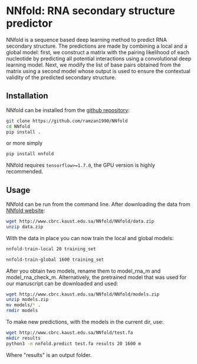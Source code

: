 # NNfold: RNA secondary structure predictor

NNfold is a sequence based deep learning method to predict RNA
secondary structure. The predictions are made by combining a local and
a global model: first, we construct a matrix with the pairing
likelihood of each nucleotide by predicting all potential interactions
using a convolutional deep learning model. Next, we modify the list of
base pairs obtained from the matrix using a second model whose output
is used to ensure the contextual validity of the predicted secondary
structure.

## Installation
NNfold can be installed from the [github repository](https://github.com/ramzan1990/NNfold.git):
```sh
git clone https://github.com/ramzan1990/NNfold
cd NNfold
pip install .
```

or more simply
```sh
pip install nnfold
```
NNfold requires ```tensorflow>=1.7.0```, the GPU version is highly recommended.

## Usage
NNfold can be run from the command line. After downloading the data from [NNfold website](https://www.cbrc.kaust.edu.sa/NNfold/data.html):
```sh
wget http://www.cbrc.kaust.edu.sa/NNfold/NNfold/data.zip
unzip data.zip
```

With the data in place you can now train the local and global models:
```sh
nnfold-train-local 20 training_set
```
```sh
nnfold-train-global 1600 training_set
```

After you obtain two models, rename them to model_rna_m and model_rna_check_m.
Alternatively, the pretrained model that was used for our manuscript can be downloaded
and used:
```sh
wget http://www.cbrc.kaust.edu.sa/NNfold/NNfold/models.zip
unzip models.zip
mv models/* .
rmdir models
```

To make new predictions, with the models in the current dir, use:
```sh
wget http://www.cbrc.kaust.edu.sa/NNfold/test.fa
mkdir results
python3 -m nnfold.predict test.fa results 20 1600 m
```
Where "results" is an output folder.

